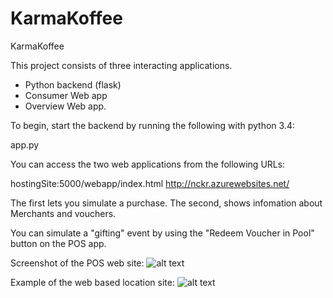 # KarmaKoffee
KarmaKoffee

This project consists of three interacting applications.

- Python backend (flask)
- Consumer Web app
- Overview Web app.

To begin, start the backend by running the following with python 3.4:

app.py

You can access the two web applications from the following URLs:

hostingSite:5000/webapp/index.html
http://nckr.azurewebsites.net/

The first lets you simulate a purchase.
The second, shows infomation about Merchants and vouchers.

You can simulate a "gifting" event by using the "Redeem Voucher in Pool" button on the POS app.

Screenshot of the POS web site:
![alt text](http://i.imgur.com/q5D8NWN.png "POS for use in the merchant sites")

Example of the web based location site:
![alt text](http://i.imgur.com/qd3X6vT.png "Geo Location of different merchants")

